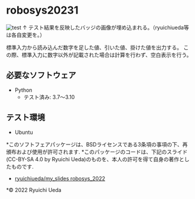 # robosys20231
![test](https://github.com/ryuichiueda/robosys2022/actions/workflows/test.yml/badge.svg)
↑ テスト結果を反映したバッジの画像が埋め込まれる。（ryuichiueda等は各自変更を。）

標準入力から読み込んだ数字を足した値、引いた値、掛けた値を出力する。
この際、標準入力に数字以外が記載された場合は計算を行わず、空白表示を行う。

## 必要なソフトウェア
* Python
  * テスト済み: 3.7〜3.10

## テスト環境
* Ubuntu

*このソフトフェアパッケージは、BSDライセンスである3条項の事項の下、再頒布および使用が許可されます.
*このパッケージのコードは、下記のスライド(CC-BY-SA 4.0 by Ryuichi Ueda)のものを、本人の許可を得て自身の著作としたものです.
* [ryuichiueda/my_slides robosys_2022](https://github.com/ryuichiueda/my_slides/tree/master/robosys_2022)

*© 2022 Ryuichi Ueda

